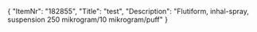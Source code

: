 {
  "ItemNr": "182855",
  "Title": "test",
  "Description": "Flutiform, inhal-spray, suspension 250 mikrogram/10 mikrogram/puff"
}